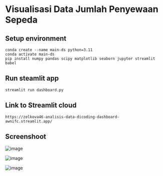 # Visualisasi Data Jumlah Penyewaan Sepeda

## Setup environment
```
conda create --name main-ds python=3.11
conda activate main-ds
pip install numpy pandas scipy matplotlib seaborn jupyter streamlit babel
```

## Run steamlit app
```
streamlit run dashboard.py
```

## Link to Streamlit cloud
```
https://zelkova46-analisis-data-dicoding-dashboard-awnifc.streamlit.app/
```

## Screenshoot
![image](https://github.com/Zelkova46/analisis-data-dicoding/assets/70127988/1761bd27-4234-41f5-be83-df228fd5694f)

![image](https://github.com/Zelkova46/analisis-data-dicoding/assets/70127988/21b80227-4297-4236-89c0-ef5df948bbfe)

![image](https://github.com/Zelkova46/analisis-data-dicoding/assets/70127988/d3346cbb-e520-4670-b910-9d552103a58d)

